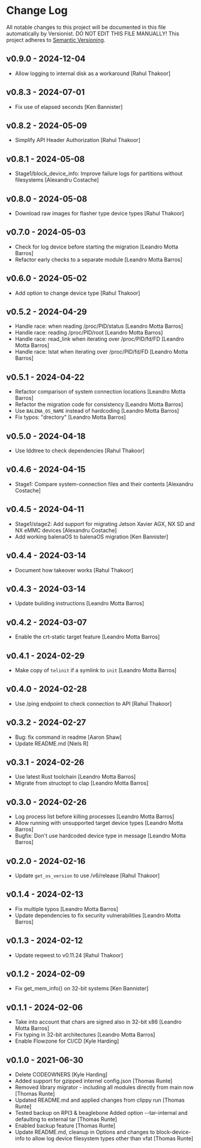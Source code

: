 # Change Log

All notable changes to this project will be documented in this file
automatically by Versionist. DO NOT EDIT THIS FILE MANUALLY!
This project adheres to [Semantic Versioning](http://semver.org/).

## v0.9.0 - 2024-12-04

* Allow logging to internal disk as a workaround [Rahul Thakoor]

## v0.8.3 - 2024-07-01

* Fix use of elapsed seconds [Ken Bannister]

## v0.8.2 - 2024-05-09

* Simplify API Header Authorization [Rahul Thakoor]

## v0.8.1 - 2024-05-08

* Stage1/block_device_info: Improve failure logs for partitions without filesystems [Alexandru Costache]

## v0.8.0 - 2024-05-08

* Download raw images for flasher type device types [Rahul Thakoor]

## v0.7.0 - 2024-05-03

* Check for log device before starting the migration [Leandro Motta Barros]
* Refactor early checks to a separate module [Leandro Motta Barros]

## v0.6.0 - 2024-05-02

* Add option to change device type [Rahul Thakoor]

## v0.5.2 - 2024-04-29

* Handle race: when reading /proc/PID/status [Leandro Motta Barros]
* Handle race: reading /proc/PID/root [Leandro Motta Barros]
* Handle race: read_link when iterating over /proc/PID/fd/FD [Leandro Motta Barros]
* Handle race: lstat when iterating over /proc/PID/fd/FD [Leandro Motta Barros]

## v0.5.1 - 2024-04-22

* Refactor comparison of system connection locations [Leandro Motta Barros]
* Refactor the migration code for consistency [Leandro Motta Barros]
* Use `BALENA_OS_NAME` instead of hardcoding [Leandro Motta Barros]
* Fix typos: "drectory" [Leandro Motta Barros]

## v0.5.0 - 2024-04-18

* Use lddtree to check dependencies [Rahul Thakoor]

## v0.4.6 - 2024-04-15

* Stage1: Compare system-connection files and their contents [Alexandru Costache]

## v0.4.5 - 2024-04-11

* Stage1/stage2: Add support for migrating Jetson Xavier AGX, NX SD and NX eMMC devices [Alexandru Costache]
* Add working balenaOS to balenaOS migration [Ken Bannister]

## v0.4.4 - 2024-03-14

* Document how takeover works [Rahul Thakoor]

## v0.4.3 - 2024-03-14

* Update building instructions [Leandro Motta Barros]

## v0.4.2 - 2024-03-07

* Enable the crt-static target feature [Leandro Motta Barros]

## v0.4.1 - 2024-02-29

* Make copy of `telinit` if a symlink to `init` [Leandro Motta Barros]

## v0.4.0 - 2024-02-28

* Use /ping endpoint to check connection to API [Rahul Thakoor]

## v0.3.2 - 2024-02-27

* Bug: fix command in readme [Aaron Shaw]
* Update README.md [Niels R]

## v0.3.1 - 2024-02-26

* Use latest Rust toolchain [Leandro Motta Barros]
* Migrate from structopt to clap [Leandro Motta Barros]

## v0.3.0 - 2024-02-26

* Log process list before killing processes [Leandro Motta Barros]
* Allow running with unsupported target device types [Leandro Motta Barros]
* Bugfix: Don't use hardcoded device type in message [Leandro Motta Barros]

## v0.2.0 - 2024-02-16

* Update `get_os_version` to use /v6/release [Rahul Thakoor]

## v0.1.4 - 2024-02-13

* Fix multiple typos [Leandro Motta Barros]
* Update dependencies to fix security vulnerabilities [Leandro Motta Barros]

## v0.1.3 - 2024-02-12

* Update reqwest to v0.11.24 [Rahul Thakoor]

## v0.1.2 - 2024-02-09

* Fix get_mem_info() on 32-bit systems [Ken Bannister]

## v0.1.1 - 2024-02-06

* Take into account that chars are signed also in 32-bit x86 [Leandro Motta Barros]
* Fix typing in 32-bit architectures [Leandro Motta Barros]
* Enable Flowzone for CI/CD [Kyle Harding]

## v0.1.0 - 2021-06-30

* Delete CODEOWNERS [Kyle Harding]
* Added support for gzipped internel config.json [Thomas Runte]
* Removed library migrator - including all modules directly from main now [Thomas Runte]
* Updated README.md and applied changes from clippy run [Thomas Runte]
* Tested backup on RPI3 & beaglebone Added option --tar-internal and defaulting to external tar [Thomas Runte]
* Enabled backup feature [Thomas Runte]
* Update README.md, cleanup in Options and changes to block-device-info to allow log device filesystem types other than vfat [Thomas Runte]
